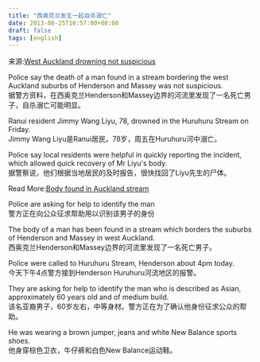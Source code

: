 ```yaml
---
title: "西奥克兰发生一起自杀溺亡"
date: 2013-06-25T16:57:00+08:00
draft: false
tags: [english]
---
```

来源:[West Auckland drowning not suspicious](http://www.3news.co.nz/West-Auckland-drowning-not-suspicious/tabid/423/articleID/302561/Default.aspx)

Police say the death of a man found in a stream bordering the west Auckland suburbs of Henderson and Massey was not suspicious.  
据警方资料，在西奥克兰Henderson和Massey边界的河流里发现了一名死亡男子，自杀溺亡可能明显。

<!--more-->

Ranui resident Jimmy Wang Liyu, 78, drowned in the Huruhuru Stream on Friday.  
Jimmy Wang Liyu是Ranui居民，78岁，周五在Huruhuru河中溺亡。

Police say local residents were helpful in quickly reporting the incident, which allowed quick recovery of Mr Liyu's body.  
据警察说，他们根据当地居民的及时报告，很快找回了Liyu先生的尸体。

Read More:[Body found in Auckland stream](http://www.3news.co.nz/Body-found-in-Auckland-stream/tabid/423/articleID/302335/Default.aspx)

Police are asking for help to identify the man  
警方正在向公众征求帮助用以识别该男子的身份

The body of a man has been found in a stream which borders the suburbs of Henderson and Massey in west Auckland.  
西奥克兰Henderson和Massey边界的河流里发现了一名死亡男子。

Police were called to Huruhuru Stream, Henderson about 4pm today.  
今天下午4点警方接到Henderson Huruhuru河流地区的报警。

They are asking for help to identify the man who is described as Asian, approximately 60 years old and of medium build.  
该名亚裔男子，60岁左右，中等身材。警方正在为了确认他身份征求公众的帮助。

He was wearing a brown jumper, jeans and white New Balance sports shoes.  
他身穿棕色卫衣，牛仔裤和白色New Balance运动鞋。
